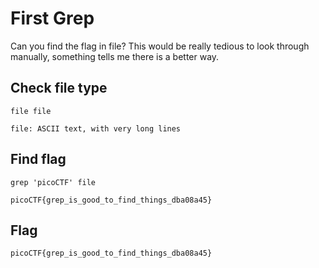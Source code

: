 # First Grep

Can you find the flag in file? This would be really tedious to look through manually, something tells me there is a better way.

## Check file type

```
file file

file: ASCII text, with very long lines
```

## Find flag

```
grep 'picoCTF' file

picoCTF{grep_is_good_to_find_things_dba08a45}
```

## Flag

```
picoCTF{grep_is_good_to_find_things_dba08a45}
```

